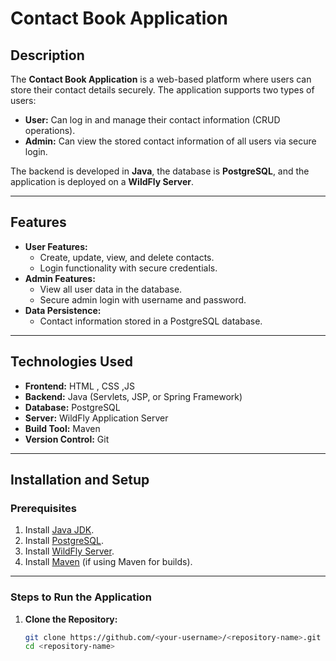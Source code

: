 
# Contact Book Application

## Description
The **Contact Book Application** is a web-based platform where users can store their contact details securely. The application supports two types of users:
- **User:** Can log in and manage their contact information (CRUD operations).
- **Admin:** Can view the stored contact information of all users via secure login.

The backend is developed in **Java**, the database is **PostgreSQL**, and the application is deployed on a **WildFly Server**.

---

## Features
- **User Features:**
  - Create, update, view, and delete contacts.
  - Login functionality with secure credentials.
- **Admin Features:**
  - View all user data in the database.
  - Secure admin login with username and password.
- **Data Persistence:**
  - Contact information stored in a PostgreSQL database.

---

## Technologies Used
- **Frontend:** HTML , CSS ,JS
- **Backend:** Java (Servlets, JSP, or Spring Framework)
- **Database:** PostgreSQL
- **Server:** WildFly Application Server
- **Build Tool:** Maven 
- **Version Control:** Git

---

## Installation and Setup

### Prerequisites
1. Install [Java JDK](https://www.oracle.com/java/technologies/javase-downloads.html).
2. Install [PostgreSQL](https://www.postgresql.org/download/).
3. Install [WildFly Server](https://www.wildfly.org/downloads/).
4. Install [Maven](https://maven.apache.org/download.cgi) (if using Maven for builds).

---

### Steps to Run the Application
1. **Clone the Repository:**
   ```bash
   git clone https://github.com/<your-username>/<repository-name>.git
   cd <repository-name>
